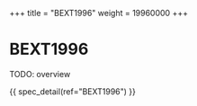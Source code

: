 +++
title = "BEXT1996"
weight = 19960000
+++

BEXT1996
========

TODO: overview

{{ spec_detail(ref="BEXT1996") }} 

